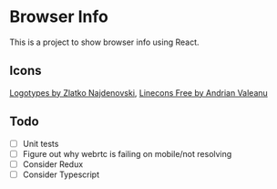 # Browser Info

This is a project to show browser info using React.

## Icons

[Logotypes by Zlatko Najdenovski](https://www.iconfinder.com/iconsets/logotypes),
[Linecons Free by Andrian Valeanu](https://www.iconfinder.com/iconsets/linecons-free-vector-icons-pack)

## Todo

- [ ] Unit tests
- [ ] Figure out why webrtc is failing on mobile/not resolving
- [ ] Consider Redux
- [ ] Consider Typescript
